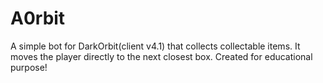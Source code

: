# A0rbit

A simple bot for DarkOrbit(client v4.1) that collects collectable items. It moves the player directly to the next closest box.
Created for educational purpose!
